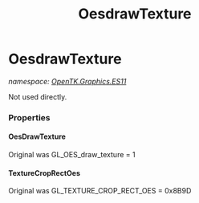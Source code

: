 ﻿---
title: OesdrawTexture
---

# OesdrawTexture
_namespace: [OpenTK.Graphics.ES11](N-OpenTK.Graphics.ES11.html)_

Not used directly.



### Properties

#### OesDrawTexture
Original was GL_OES_draw_texture = 1
#### TextureCropRectOes
Original was GL_TEXTURE_CROP_RECT_OES = 0x8B9D

